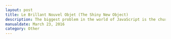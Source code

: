 ```yaml
---
layout: post
title: Le Brillant Nouvel Objet (The Shiny New Object)
description: The biggest problem in the world of JavaScript is the churn rate and the distraction it causes developers. Are you suffering from this?
manualdate: March 23, 2016
category: Other
---
```

